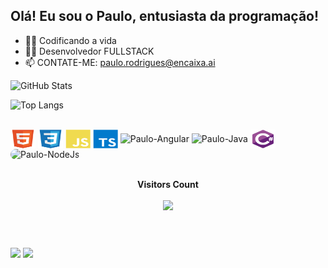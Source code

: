 ## Olá! Eu sou o Paulo, entusiasta da programação!

- 👨‍💻 Codificando a vida
- 🏃‍♂️ Desenvolvedor FULLSTACK
- 📫 CONTATE-ME: paulo.rodrigues@encaixa.ai


![GitHub Stats](https://github-readme-stats.vercel.app/api?username=OtherPaulo&theme=transparent&bg_color=000&border_color=30A3DC&show_icons=true&icon_color=30A3DC&title_color=E94D5F&text_color=FFF)

![Top Langs](https://github-readme-stats-git-masterrstaa-rickstaa.vercel.app/api/top-langs/?username=OtherPaulo&bg_color=000&border_color=30A3DC&title_color=E94D5F&text_color=FFF)  
  
<div style="display: inline_block"><br>
  <img align="center" alt="Paulo-HTML" height="30" width="40" 
    src="https://raw.githubusercontent.com/devicons/devicon/master/icons/html5/html5-original.svg">
  <img align="center" alt="Paulo-CSS" height="30" width="40" 
    src="https://raw.githubusercontent.com/devicons/devicon/master/icons/css3/css3-original.svg">
  <img align="center" alt="Paulo-Js" height="30" width="40" 
    src="https://raw.githubusercontent.com/devicons/devicon/master/icons/javascript/javascript-plain.svg">
  <img align="center" alt="Paulo-Ts" height="30" width="40"
    src="https://raw.githubusercontent.com/devicons/devicon/master/icons/typescript/typescript-plain.svg">
  <img align="center" alt="Paulo-Angular" height="30" width="40"
  src="https://cdn.jsdelivr.net/gh/devicons/devicon/icons/angularjs/angularjs-original.svg"> 
  <img align="center" alt="Paulo-Java" height="30" width="40"
    src="https://cdn.jsdelivr.net/gh/devicons/devicon/icons/java/java-original.svg">
  <img align="center" alt="Paulo-Csharp" height="30" width="40"
    src="https://raw.githubusercontent.com/devicons/devicon/master/icons/csharp/csharp-original.svg">
  <img align="center" alt="Paulo-NodeJs" height="30" width="40"
    src="https://img.icons8.com/?size=512&id=54087&format=png"
  <img align="right" alt="Paulo-programando" height="150" style="border-radius:15px;" 
    src="https://veja.abril.com.br/wp-content/uploads/2016/05/giphy-3-original.gif?quality=70&strip=info&resize=680,453">
</div>

<div align="center">
<br><p align="centre"><b>Visitors Count</b></p>  
<p align="center"><img align="center" src="https://profile-counter.glitch.me/{OtherPaulo}/count.svg" /></p> 
<br>
</div>
<div>
  
  ##
  
  </div>
  <a href="https://instagram.com/otherpaulo" target="_blank"><img src="https://img.shields.io/badge/-Instagram-%23E4405F?style=for-the-badge&logo=instagram&logoColor=white" target="_blank"></a>
  <a href = "mailto:paulo.rodrigues@encaixa.ai"><img src="https://img.shields.io/badge/-Gmail-%23333?style=for-the-badge&logo=gmail&logoColor=white" target="_blank"></a>
